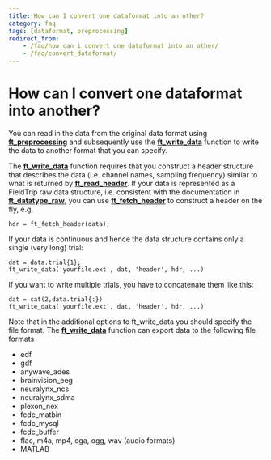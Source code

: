 ```yaml
---
title: How can I convert one dataformat into an other?
category: faq
tags: [dataformat, preprocessing]
redirect_from:
    - /faq/how_can_i_convert_one_dataformat_into_an_other/
    - /faq/convert_dataformat/
---
```


# How can I convert one dataformat into another?

You can read in the data from the original data format using **[ft_preprocessing](/reference/ft_preprocessing)** and subsequently use the **[ft_write_data](/reference/fileio/ft_write_data)** function to write the data to another format that you can specify.

The **[ft_write_data](/reference/fileio/ft_write_data)** function requires that you construct a header structure that describes the data (i.e. channel names, sampling frequency) similar to what is returned by **[ft_read_header](/reference/fileio/ft_read_header)**. If your data is represented as a FieldTrip raw data structure, i.e. consistent with the documentation in **[ft_datatype_raw](/reference/utilities/ft_datatype_raw)**, you can use **[ft_fetch_header](/reference/utilities/ft_fetch_header)** to construct a header on the fly, e.g.

    hdr = ft_fetch_header(data);

If your data is continuous and hence the data structure contains only a single (very long) trial:

    dat = data.trial{1};
    ft_write_data('yourfile.ext', dat, 'header', hdr, ...)

If you want to write multiple trials, you have to concatenate them like this:

    dat = cat(2,data.trial{:})
    ft_write_data('yourfile.ext', dat, 'header', hdr, ...)

Note that in the additional options to ft_write_data you should specify the file format. The **[ft_write_data](/reference/fileio/ft_write_data)** function can export data to the following file formats

- edf
- gdf
- anywave_ades
- brainvision_eeg
- neuralynx_ncs
- neuralynx_sdma
- plexon_nex
- fcdc_matbin
- fcdc_mysql
- fcdc_buffer
- flac, m4a, mp4, oga, ogg, wav (audio formats)
- MATLAB
